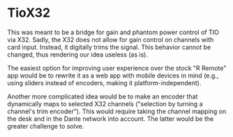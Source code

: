 # TioX32
This was meant to be a bridge for gain and phantom power control of TIO via X32. Sadly, the X32 does not allow for gain control on channels with card input. Instead, it digitally trims the signal. This behavior cannot be changed, thus rendering our idea useless (as is).

The easiest option for improving user experience over the stock "R Remote" app would be to rewrite it as a web app with mobile devices in mind (e.g., using sliders instead of encoders, making it platform-independent).

Another more complicated idea would be to make an encoder that dynamically maps to selected X32 channels ("selection by turning a channel's trim encoder"). This would require taking the channel mapping on the desk and in the Dante network into account. The latter would be the greater challenge to solve.